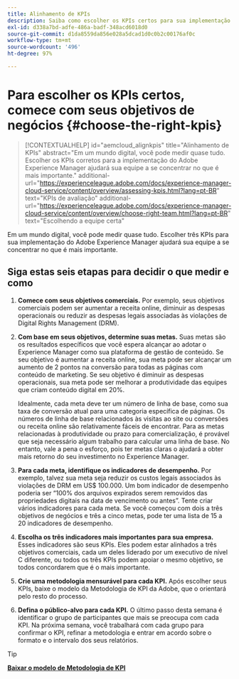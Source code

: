 ```yaml
---
title: Alinhamento de KPIs
description: Saiba como escolher os KPIs certos para sua implementação do AEM
exl-id: d338a7bd-adfe-486a-badf-348acd6018d0
source-git-commit: d1da8559da856e028a5dcad1d0c0b2c00176af0c
workflow-type: tm+mt
source-wordcount: '496'
ht-degree: 97%

---
```


# Para escolher os KPIs certos, comece com seus objetivos de negócios {#choose-the-right-kpis}

>[!CONTEXTUALHELP]
>id="aemcloud_alignkpis"
>title="Alinhamento de KPIs"
>abstract="Em um mundo digital, você pode medir quase tudo. Escolher os KPIs corretos para a implementação do Adobe Experience Manager ajudará sua equipe a se concentrar no que é mais importante."
>additional-url="https://experienceleague.adobe.com/docs/experience-manager-cloud-service/content/overview/assessing-kpis.html?lang=pt-BR" text="KPIs de avaliação"
>additional-url="https://experienceleague.adobe.com/docs/experience-manager-cloud-service/content/overview/choose-right-team.html?lang=pt-BR" text="Escolhendo a equipe certa"

Em um mundo digital, você pode medir quase tudo. Escolher três KPIs para sua implementação do Adobe Experience Manager ajudará sua equipe a se concentrar no que é mais importante.


##  **Siga estas seis etapas para decidir o que medir e como**


1. **Comece com seus objetivos comerciais.** Por exemplo, seus objetivos comerciais podem ser aumentar a receita online, diminuir as despesas operacionais ou reduzir as despesas legais associadas às violações de Digital Rights Management (DRM).

1. **Com base em seus objetivos, determine suas metas.** Suas metas são os resultados específicos que você espera alcançar ao adotar o Experience Manager como sua plataforma de gestão de conteúdo. Se seu objetivo é aumentar a receita online, sua meta pode ser alcançar um aumento de 2 pontos na conversão para todas as páginas com conteúdo de marketing. Se seu objetivo é diminuir as despesas operacionais, sua meta pode ser melhorar a produtividade das equipes que criam conteúdo digital em 20%.

   Idealmente, cada meta deve ter um número de linha de base, como sua taxa de conversão atual para uma categoria específica de páginas. Os números de linha de base relacionados às visitas ao site ou conversões ou receita online são relativamente fáceis de encontrar. Para as metas relacionadas à produtividade ou prazo para comercialização, é provável que seja necessário algum trabalho para calcular uma linha de base. No entanto, vale a pena o esforço, pois ter metas claras o ajudará a obter mais retorno do seu investimento no Experience Manager.

1. **Para cada meta, identifique os indicadores de desempenho.** Por exemplo, talvez sua meta seja reduzir os custos legais associados às violações de DRM em US$ 100.000. Um bom indicador de desempenho poderia ser “100% dos arquivos expirados serem removidos das propriedades digitais na data de vencimento ou antes”. Tente criar vários indicadores para cada meta. Se você começou com dois a três objetivos de negócios e três a cinco metas, pode ter uma lista de 15 a 20 indicadores de desempenho.

1. **Escolha os três indicadores mais importantes para sua empresa.** Esses indicadores são seus KPIs. Eles podem estar alinhados a três objetivos comerciais, cada um deles liderado por um executivo de nível C diferente, ou todos os três KPIs podem apoiar o mesmo objetivo, se todos concordarem que é o mais importante.

1. **Crie uma metodologia mensurável para cada KPI.** Após escolher seus KPIs, baixe o modelo da Metodologia de KPI da Adobe, que o orientará pelo resto do processo.

1. **Defina o público-alvo para cada KPI.** O último passo desta semana é identificar o grupo de participantes que mais se preocupa com cada KPI. Na próxima semana, você trabalhará com cada grupo para confirmar o KPI, refinar a metodologia e entrar em acordo sobre o formato e o intervalo dos seus relatórios.

>[!TIP]
>
>[**Baixar o modelo de Metodologia de KPI**](https://experienceleague.adobe.com/welcome/aem/assets/img/KPI_Methodology_Template.png)
